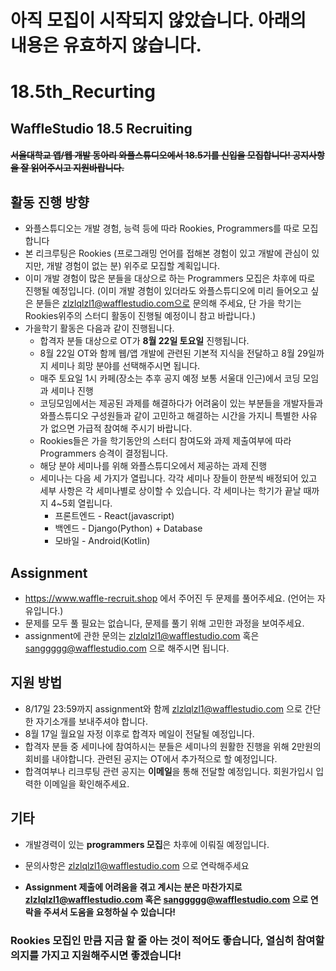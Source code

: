 # 아직 모집이 시작되지 않았습니다. 아래의 내용은 유효하지 않습니다.

# 18.5th_Recurting

## WaffleStudio 18.5 Recruiting

#### ~~서울대학교 앱/웹 개발 동아리 와플스튜디오에서 18.5기를 신입을 모집합니다! 공지사항을 잘 읽어주시고 지원바랍니다.~~

## 활동 진행 방향
- 와플스튜디오는 개발 경험, 능력 등에 따라 Rookies, Programmers를 따로 모집합니다
- 본 리크루팅은 Rookies (프로그래밍 언어를 접해본 경험이 있고 개발에 관심이 있지만, 개발 경험이 없는 분) 위주로 모집할 계획입니다.
- 이미 개발 경험이 많은 분들을 대상으로 하는 Programmers 모집은 차후에 따로 진행될 예정입니다.
(이미 개발 경험이 있더라도 와플스튜디오에 미리 들어오고 싶은 분들은 zlzlqlzl1@wafflestudio.com으로 문의해 주세요, 단 가을 학기는 Rookies위주의 스터디 활동이 진행될 예정이니 참고 바랍니다.)
- 가을학기 활동은 다음과 같이 진행됩니다.
    * 합격자 분들 대상으로 OT가 **8월 22일 토요일** 진행됩니다.
    * 8월 22일 OT와 함께 웹/앱 개발에 관련된 기본적 지식을 전달하고 8월 29일까지 세미나 희망 분야를 선택해주시면 됩니다.
    * 매주 토요일 1시 카페(장소는 추후 공지 예정 보통 서울대 인근)에서 코딩 모임과 세미나 진행
    * 코딩모임에서는 제공된 과제를 해결하다가 어려움이 있는 부분들을 개발자들과 와플스튜디오 구성원들과 같이 고민하고 해결하는 시간을 가지니 특별한 사유가 없으면 가급적 참여해 주시기 바랍니다.
    * Rookies들은 가을 학기동안의 스터디 참여도와 과제 제출여부에 따라 Programmers 승격이 결정됩니다.
    * 해당 분야 세미나를 위해 와플스튜디오에서 제공하는 과제 진행
    * 세미나는 다음 세 가지가 열립니다. 각각 세미나 장들이 한분씩 배정되어 있고 세부 사항은 각 세미나별로 상이할 수 있습니다. 각 세미나는 학기가 끝날 때까지 4~5회 열립니다.
      * 프론트엔드 - React(javascript)
      * 백엔드 - Django(Python) + Database
      * 모바일 - Android(Kotlin)





## Assignment
- https://www.waffle-recruit.shop 에서 주어진 두 문제를 풀어주세요. (언어는 자유입니다.)
- 문제를 모두 풀 필요는 없습니다, 문제를 풀기 위해 고민한 과정을 보여주세요.
- assignment에 관한 문의는 zlzlqlzl1@wafflestudio.com 혹은 sanggggg@wafflestudio.com 으로 해주시면 됩니다.




## 지원 방법
* 8/17일 23:59까지 assignment와 함께 zlzlqlzl1@wafflestudio.com 으로 간단한 자기소개를 보내주셔야 합니다.
* 8월 17일 월요일 자정 이후로 합격자 메일이 전달될 예정입니다.
* 합격자 분들 중 세미나에 참여하시는 분들은 세미나의 원활한 진행을 위해 2만원의 회비를 내야합니다. 관련된 공지는 OT에서 추가적으로 할 예정입니다.
* 합격여부나 리크루팅 관련 공지는 **이메일**을 통해 전달할 예정입니다. 회원가입시 입력한 이메일을 확인해주세요.

## 기타
* 개발경력이 있는 **programmers 모집**은 차후에 이뤄질 예정입니다.
* 문의사항은 zlzlqlzl1@wafflestudio.com 으로 연락해주세요

* **Assignment 제출에 어려움을 겪고 계시는 분은 마찬가지로 zlzlqlzl1@wafflestudio.com 혹은 sanggggg@wafflestudio.com 으로 연락을 주셔서 도움을 요청하실 수 있습니다!**

### Rookies 모집인 만큼 지금 할 줄 아는 것이 적어도 좋습니다, 열심히 참여할 의지를 가지고 지원해주시면 좋겠습니다!

